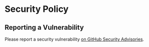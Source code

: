 # Security Policy

## Reporting a Vulnerability

Please report a security vulnerability [on GitHub Security Advisories](https://github.com/xdev-software/openapi-client-maven-template/security/advisories/new).
